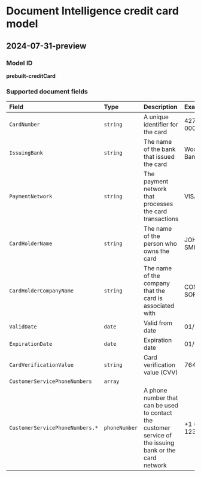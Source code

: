 # Document Intelligence credit card model

## 2024-07-31-preview

### Model ID

**prebuilt-creditCard**

### Supported document fields


| Field | Type | Description | Example |
|:------|:-----|:------------|:--------|
|`CardNumber`|`string`|A unique identifier for the card|4275 0000 0000 0000|
|`IssuingBank`|`string`|The name of the bank that issued the card|Woodgrove Bank|
|`PaymentNetwork`|`string`|The payment network that processes the card transactions|VISA|
|`CardHolderName`|`string`|The name of the person who owns the card|JOHN SMITH|
|`CardHolderCompanyName`|`string`|The name of the company that the card is associated with|CONTOSO SOFTWARE|
|`ValidDate`|`date`|Valid from date|01/16|
|`ExpirationDate`|`date`|Expiration date|01/19|
|`CardVerificationValue`|`string`|Card verification value (CVV)|764|
|`CustomerServicePhoneNumbers`|`array`|||
|`CustomerServicePhoneNumbers.*`|`phoneNumber`|A phone number that can be used to contact the customer service of the issuing bank or the card network|+1 (987) 123-4567|
